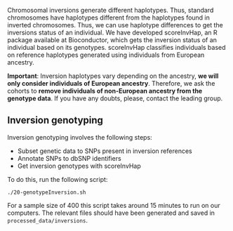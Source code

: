 Chromosomal inversions generate different haplotypes. Thus, standard chromosomes have haplotypes different from the haplotypes found in inverted chromosomes. Thus, we can use haplotype differences to get the inversions status of an individual. We have developed scoreInvHap, an R package available at Bioconductor, which gets the inversion status of an individual based on its genotypes. scoreInvHap classifies individuals based on reference haplotypes generated using individuals from European ancestry. 

**Important**: Inversion haplotypes vary depending on the ancestry, **we will only consider individuals of European ancestry**. Therefore, we ask the cohorts to **remove individuals of non-European ancestry from the genotype data**. If you have any doubts, please, contact the leading group. 

## Inversion genotyping
Inversion genotyping involves the following steps:

- Subset genetic data to SNPs present in inversion references
- Annotate SNPs to dbSNP identifiers
- Get inversion genotypes with scoreInvHap

To do this, run the following script:

    ./20-genotypeInversion.sh

For a sample size of 400 this script takes around 15 minutes to run on our computers. The relevant files should have been generated and saved in `processed_data/inversions`.
